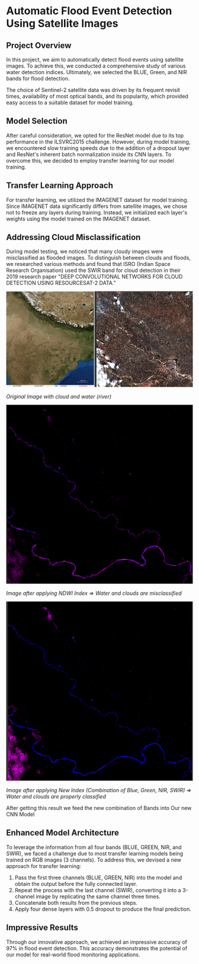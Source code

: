 # Automatic Flood Event Detection Using Satellite Images

## Project Overview

In this project, we aim to automatically detect flood events using satellite images. To achieve this, we conducted a comprehensive study of various water detection indices. Ultimately, we selected the BLUE, Green, and NIR bands for flood detection.

The choice of Sentinel-2 satellite data was driven by its frequent revisit times, availability of most optical bands, and its popularity, which provided easy access to a suitable dataset for model training.

## Model Selection

After careful consideration, we opted for the ResNet model due to its top performance in the ILSVRC2015 challenge. However, during model training, we encountered slow training speeds due to the addition of a dropout layer and ResNet's inherent batch normalization inside its CNN layers. To overcome this, we decided to employ transfer learning for our model training.

## Transfer Learning Approach

For transfer learning, we utilized the IMAGENET dataset for model training. Since IMAGENET data significantly differs from satellite images, we chose not to freeze any layers during training. Instead, we initialized each layer's weights using the model trained on the IMAGENET dataset.

## Addressing Cloud Misclassification

During model testing, we noticed that many cloudy images were misclassified as flooded images. To distinguish between clouds and floods, we researched various methods and found that ISRO (Indian Space Research Organisation) used the SWIR band for cloud detection in their 2019 research paper "DEEP CONVOLUTIONAL NETWORKS FOR CLOUD DETECTION USING RESOURCESAT-2 DATA."

![Image1](Images/Org_Images.png)

*Original Image with cloud and water (river)*

![Image2](Images/NDWI_Images.png)

*Image after applying NDWI Index => Water and clouds are misclassified*

![Image3](Images/NEW_INDEX_Images.png)

*Image after applying New Index (Combination of Blue, Green, NIR, SWIR) => Water and clouds are properly classified*

After getting this result we feed the new combination of Bands into Our new CNN Model

## Enhanced Model Architecture

To leverage the information from all four bands (BLUE, GREEN, NIR, and SWIR), we faced a challenge due to most transfer learning models being trained on RGB images (3 channels). To address this, we devised a new approach for transfer learning:

1. Pass the first three channels (BLUE, GREEN, NIR) into the model and obtain the output before the fully connected layer.
2. Repeat the process with the last channel (SWIR), converting it into a 3-channel image by replicating the same channel three times.
3. Concatenate both results from the previous steps.
4. Apply four dense layers with 0.5 dropout to produce the final prediction.

## Impressive Results

Through our innovative approach, we achieved an impressive accuracy of 97% in flood event detection. This accuracy demonstrates the potential of our model for real-world flood monitoring applications.
